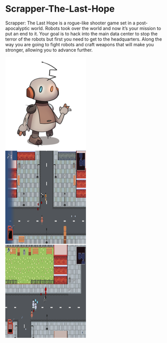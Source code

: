 # Scrapper-The-Last-Hope

Scrapper: The Last Hope is a rogue-like shooter game set in a post-apocalyptic world.
Robots took over the world and now it’s your mission to put an end to it.
Your goal is to hack into the main data center to stop the terror of the robots but first you need to get to the headquarters.
Along the way you are going to fight robots and craft weapons that will make you stronger, allowing you to advance further.

<img src="./Scrapper1.png" style="width:2.6462in;height:3.0473in" />
<img src="./Scrapper2.png" style="width:2.6462in;height:3.0473in" />
<img src="./Scrapper3.png" style="width:2.6462in;height:3.0473in" />
